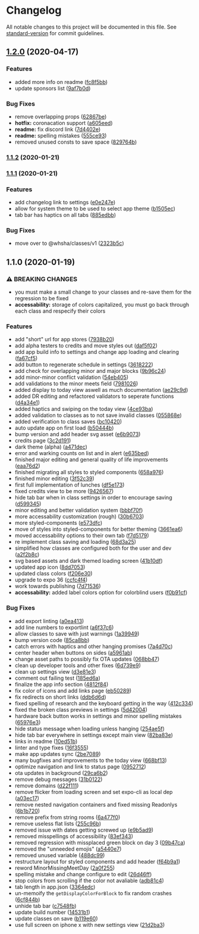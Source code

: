 # Changelog

All notable changes to this project will be documented in this file. See [standard-version](https://github.com/conventional-changelog/standard-version) for commit guidelines.

## [1.2.0](https://github.com/whsha/whs.js/compare/v1.1.2...v1.2.0) (2020-04-17)


### Features

* added more info on readme ([fc8f5bb](https://github.com/whsha/whs.js/commit/fc8f5bba736970da308d87e6bafd21e5701b648d))
* update sponsors list ([9af7b0d](https://github.com/whsha/whs.js/commit/9af7b0dabd2865def04967f4263de5d5f82c05cd))


### Bug Fixes

* remove overlapping props ([62867be](https://github.com/whsha/whs.js/commit/62867bebbb8dbc2642f7dcd821217ae3b4b61eae))
* **hotfix:** coronacation support ([a605eed](https://github.com/whsha/whs.js/commit/a605eed1a0ab239cc3523e4fb86b0cf22b329249))
* **readme:** fix discord link ([7d4402e](https://github.com/whsha/whs.js/commit/7d4402e5e2923feb65f7be809feaaef385499106))
* **readme:** spelling mistakes ([555ce93](https://github.com/whsha/whs.js/commit/555ce93d6a7045b9eaefc5b1b5b794a8e91efcc1))
* removed unused consts to save space ([829764b](https://github.com/whsha/whs.js/commit/829764b5235abe25e938190786cd210620edde07))

### [1.1.2](https://github.com/whsha/whs.js/compare/v1.1.1...v1.1.2) (2020-01-21)

### [1.1.1](https://github.com/whsha/whs.js/compare/v1.2.0...v1.1.1) (2020-01-21)


### Features

* add changelog link to settings ([e0e247e](https://github.com/whsha/whs.js/commit/e0e247e2691a124e0f01ded4089a9cbb4184da55))
* allow for system theme to be used to select app theme ([b1505ec](https://github.com/whsha/whs.js/commit/b1505ec94b816e595230bc2a52543110998aaaa0))
* tab bar has haptics on all tabs ([885edbb](https://github.com/whsha/whs.js/commit/885edbb121fce214e2b8a2fc5b727a578727963a))


### Bug Fixes

* move over to @whsha/classes/v1 ([2323b5c](https://github.com/whsha/whs.js/commit/2323b5c0d4ba7e6e266ef22d9964391ba44bdf25))

## 1.1.0 (2020-01-19)


### ⚠ BREAKING CHANGES

* you must make a small change to your classes and re-save them for the regression to be fixed
* **accessability:** storage of colors capitalized, you must go back through each class and respecify their colors

### Features

* add "short" url for app stores ([7938b20](https://github.com/DusterTheFirst/whs.js/commit/7938b20e7f2545d58a59762821b2409ded0078f1))
* add alpha testers to credits and move styles out ([daf5f02](https://github.com/DusterTheFirst/whs.js/commit/daf5f02a666882c14742b86226d60d10c421b166))
* add app build info to settings and change app loading and clearing ([fa67cf5](https://github.com/DusterTheFirst/whs.js/commit/fa67cf5117e533b02c21077e948fabb1d8a0a01c))
* add button to regenerate schedule in settings ([3618222](https://github.com/DusterTheFirst/whs.js/commit/3618222dc513520aaba2cfb133482ea7a3fb304a))
* add check for overlapping minor and major blocks ([9b96c24](https://github.com/DusterTheFirst/whs.js/commit/9b96c24a93bf4f49d18850f62dac09c24780df9e))
* add minor-minor conflict validation ([54eb405](https://github.com/DusterTheFirst/whs.js/commit/54eb4056935a7fb63c528a5159ad1d27a10a5e14))
* add validations to the minor meets field ([7981026](https://github.com/DusterTheFirst/whs.js/commit/7981026b022e49274a34a66d72aab8df0af4408c))
* added display to today view aswell as much documentation ([ae29c9d](https://github.com/DusterTheFirst/whs.js/commit/ae29c9d4751eb7a25d76098af38e1e2c7f2ae0f6))
* added DR editing and refactored validators to seperate functions ([d4a34e1](https://github.com/DusterTheFirst/whs.js/commit/d4a34e192b45537405086713929588d99013b5ba))
* added haptics and swiping on the today view ([4ce93ba](https://github.com/DusterTheFirst/whs.js/commit/4ce93ba692993efabe4d14e25b31406d31c2d07d))
* added validation to classes as to not save invalid classes ([055868e](https://github.com/DusterTheFirst/whs.js/commit/055868e725cfd6f383f439eb6069d5ff1a9b2518))
* added verification to class saves ([bc10420](https://github.com/DusterTheFirst/whs.js/commit/bc1042057f7836ac14fd482f281cff2b998a2e5a))
* auto update app on first load ([b50444b](https://github.com/DusterTheFirst/whs.js/commit/b50444b18efaf8ad8460323a4d14b52c338ed36e))
* bump version and add header svg asset ([e6b9073](https://github.com/DusterTheFirst/whs.js/commit/e6b907303614ff8a72b497055584617a5ade3791))
* credits page ([3c2d191](https://github.com/DusterTheFirst/whs.js/commit/3c2d19173efab081e26d02001949b2c706d5858b))
* dark theme (alpha) ([a471dec](https://github.com/DusterTheFirst/whs.js/commit/a471decb68a3f5f0c5b5006beeca61c886ee0465))
* error and warking counts on list and in alert ([e635bed](https://github.com/DusterTheFirst/whs.js/commit/e635bed5c1083dd0b52c1fdd020ec1ad14e30282))
* finished major editing and general quality of life improvements ([eaa76d2](https://github.com/DusterTheFirst/whs.js/commit/eaa76d2719f582a048f912bfe2317f300f1c7d7c))
* finished migrating all styles to styled components ([658a976](https://github.com/DusterTheFirst/whs.js/commit/658a97616917ea466df2e95cb298136cafdefe63))
* finished minor editing ([3f52c39](https://github.com/DusterTheFirst/whs.js/commit/3f52c396036fccba73199e02237a3e24743af936))
* first full implementation of lunches ([df5e173](https://github.com/DusterTheFirst/whs.js/commit/df5e173d65fa3a9498d8d3c851fb29431f1ca853))
* fixed credits view to be more ([9426567](https://github.com/DusterTheFirst/whs.js/commit/9426567ebaee9962e50de3593872ee7234c67289))
* hide tab bar when in class settings in order to encourage saving ([d599345](https://github.com/DusterTheFirst/whs.js/commit/d599345a6e13a9dbba7ba342f6366d5945932cff))
* minor editing and better validation system ([bbbf70f](https://github.com/DusterTheFirst/whs.js/commit/bbbf70f90778d2b3b1fa18f186e3d22e7f3d6e11))
* more accessability customization (rough) ([30b6703](https://github.com/DusterTheFirst/whs.js/commit/30b6703bce5108b86bf9b94cb92b09fa93fe163a))
* more styled-components ([e573dfc](https://github.com/DusterTheFirst/whs.js/commit/e573dfc56c80789c96b6ef6d58cb3b38b02176b9))
* move of styles into styled-components for better theming ([3661ea6](https://github.com/DusterTheFirst/whs.js/commit/3661ea625131c33d63348c09b5e6faf446956c93))
* moved accessability options to their own tab ([f7d5179](https://github.com/DusterTheFirst/whs.js/commit/f7d5179461b8a8afe3ec93efb5478de0e9530921))
* re implement class saving and loading ([68d3a25](https://github.com/DusterTheFirst/whs.js/commit/68d3a25f936cfed5c746bed184de003968c585aa))
* simplified how classes are configured both for the user and dev ([a2f2b8c](https://github.com/DusterTheFirst/whs.js/commit/a2f2b8c2959f521523f2408ff10560802d72b1f4))
* svg based assets and dark themed loading screen ([41b10df](https://github.com/DusterTheFirst/whs.js/commit/41b10df7a6a7ae8d3914e5de63a18f812ed625e5))
* updated app icon ([8dd7053](https://github.com/DusterTheFirst/whs.js/commit/8dd7053f97cfeb41be63d770182406adc83656c3))
* updated class colors ([f206e30](https://github.com/DusterTheFirst/whs.js/commit/f206e30e41248ac1982f75d3ded6c78ee8a077e0))
* upgrade to expo 36 ([ccfc4f4](https://github.com/DusterTheFirst/whs.js/commit/ccfc4f4249d7a0f3415c3e0fb7e0330fbd9fb9fa))
* work towards publishing ([7d71536](https://github.com/DusterTheFirst/whs.js/commit/7d715363643056677137a50f028eeee7f1b51878))
* **accessability:** added label colors option for colorblind users ([f0b91cf](https://github.com/DusterTheFirst/whs.js/commit/f0b91cf557dee8e388e648a45af4009e2c780d14))


### Bug Fixes

* add export linting ([a0ea413](https://github.com/DusterTheFirst/whs.js/commit/a0ea4134b35ec51c7f12f1556b72f7bedbb463d1))
* add line numbers to exportlint ([a6f37c6](https://github.com/DusterTheFirst/whs.js/commit/a6f37c63f1f32e5909b2bb2a3ed28edce746e2b7))
* allow classes to save with just warnings ([1a39949](https://github.com/DusterTheFirst/whs.js/commit/1a39949be1222ca480e2ce993a710f69908fda55))
* bump version code ([85ca8bb](https://github.com/DusterTheFirst/whs.js/commit/85ca8bbb5c7af6939ee002800aa13d83490843c0))
* catch errors with haptics and other hanging promises ([7a4d70c](https://github.com/DusterTheFirst/whs.js/commit/7a4d70c73088d0e9b691104426c48980b4b64a6c))
* center header when buttons on sides ([a5961ab](https://github.com/DusterTheFirst/whs.js/commit/a5961ab87475bf7b949ce9294ec4b54bad003630))
* change asset paths to possibly fix OTA updates ([068bb47](https://github.com/DusterTheFirst/whs.js/commit/068bb478465fdde0b12e263dd9ebcc061f5c5eb4))
* clean up developer tools and other fixes ([6d739e9](https://github.com/DusterTheFirst/whs.js/commit/6d739e93d092f9c5d84c1fd43503376517f82eeb))
* clean up settings view ([d3e81e3](https://github.com/DusterTheFirst/whs.js/commit/d3e81e33fe59e70e84e00f624bf74665f86977e6))
* comment out failing test ([185ed6a](https://github.com/DusterTheFirst/whs.js/commit/185ed6a862dba9f4a1abf24c8276a416697e78fd))
* finalize the app info section ([4812f84](https://github.com/DusterTheFirst/whs.js/commit/4812f8479d5e1315e40a7c0a2940a1e3b301b941))
* fix color of icons and add links page ([eb50289](https://github.com/DusterTheFirst/whs.js/commit/eb50289f9fdb8b4e0a3abaa1e9df3e573c84f6e3))
* fix redirects on short links ([ddb6d6d](https://github.com/DusterTheFirst/whs.js/commit/ddb6d6d42693e09241ee8bc6f4d3423a7c769188))
* fixed spelling of research and the keyboard getting in the way ([412c334](https://github.com/DusterTheFirst/whs.js/commit/412c334dac049d5e8ff81c1179b9faf9f318c014))
* fixed the broken class previews in settings ([5d42004](https://github.com/DusterTheFirst/whs.js/commit/5d420049afee90721492d42589fd8adfdfb5652b))
* hardware back button works in settings and minor spelling mistakes ([65976e3](https://github.com/DusterTheFirst/whs.js/commit/65976e3660c8c6db4afacd50634ae786198e8a33))
* hide status message when loading unless hanging ([254ae5f](https://github.com/DusterTheFirst/whs.js/commit/254ae5fb9ee6691b4529e4d8654ad87b34219bb7))
* hide tab bar everywhere in settings except main view ([82ba83e](https://github.com/DusterTheFirst/whs.js/commit/82ba83efb346254a78c3290ecd707fd9eedff92b))
* links in readme ([10ed51b](https://github.com/DusterTheFirst/whs.js/commit/10ed51bf44e398f7067ec6761240a617ed396866))
* linter and type fixes ([16f3555](https://github.com/DusterTheFirst/whs.js/commit/16f3555433bfa23720950fd9ede39a1400f8210d))
* make app updates sync ([2be7089](https://github.com/DusterTheFirst/whs.js/commit/2be7089b833d4b3f252ba71f8aea7bc906232477))
* many bugfixes and improvements to the today view ([668bf13](https://github.com/DusterTheFirst/whs.js/commit/668bf137d114e530c64face6fe55bdbea734ca48))
* optimize navigation and link to status page ([0952712](https://github.com/DusterTheFirst/whs.js/commit/09527125be9c739cbd1d3755f70bbf7af0ac7a5d))
* ota updates in background ([29ca6b2](https://github.com/DusterTheFirst/whs.js/commit/29ca6b2b9c844f13796fbfd475a8419a7dd04416))
* remove debug messages ([31b0122](https://github.com/DusterTheFirst/whs.js/commit/31b0122c2e4575c8600f087d49c414677d789757))
* remove domains ([d22f111](https://github.com/DusterTheFirst/whs.js/commit/d22f1117086d9c9c4d4c72ec6dd09f4e719fce79))
* remove flicker from loading screen and set expo-cli as local dep ([a03ec17](https://github.com/DusterTheFirst/whs.js/commit/a03ec179db34170051b53e6d7ac7ea8719fa9305))
* remove nested navigation containers and fixed missing Readonlys ([6b1b720](https://github.com/DusterTheFirst/whs.js/commit/6b1b720b31a288c34f87e438202c00ad6e740abe))
* remove prefix from string rooms ([6a477f0](https://github.com/DusterTheFirst/whs.js/commit/6a477f0be9bde452d7d87c0cadc55c54250b5acc))
* remove useless flat lists ([255c96b](https://github.com/DusterTheFirst/whs.js/commit/255c96b94eacc2da15bca8e30354af237509ab83))
* removed issue with dates getting screwed up ([e9b5ad9](https://github.com/DusterTheFirst/whs.js/commit/e9b5ad9ad6a4a16a0378936c3ee350d5490a4455))
* removed misspellings of accessibility ([83ef343](https://github.com/DusterTheFirst/whs.js/commit/83ef3432d268cf6873f3111023662f6b2e8f1200))
* removed regression with missplaced green block on day 3 ([09b47ca](https://github.com/DusterTheFirst/whs.js/commit/09b47caa8cad56a900635f762336ae6ae40c4442))
* removed the "unneeded emojis" ([a5440e7](https://github.com/DusterTheFirst/whs.js/commit/a5440e7f59d4be89af8250107ae95b2e676b9b59))
* removed unused variable ([488dc99](https://github.com/DusterTheFirst/whs.js/commit/488dc99da89a771b45a92b0fd4b0cff0a8795fc7))
* restructure layout for styled components and add header ([f64b9a1](https://github.com/DusterTheFirst/whs.js/commit/f64b9a16ff69afb444a8a5512b6b7823551235ce))
* reword MinorMissingMeetDay ([2a0f255](https://github.com/DusterTheFirst/whs.js/commit/2a0f2558c9bdefcbe3b5246d93b7aaa629e09d37))
* spelling mistake and change configure to edit ([26d46ff](https://github.com/DusterTheFirst/whs.js/commit/26d46ff30d909cf0335c89d6da44c4523ee968b3))
* stop colors from scrolling if the color not avaliable ([adb81c4](https://github.com/DusterTheFirst/whs.js/commit/adb81c47b5f5995e2fa7aa574cf09ffd8a5773ea))
* tab length in app.json ([3364edc](https://github.com/DusterTheFirst/whs.js/commit/3364edc6ab8166fca114b489515c284decde033a))
* un-memoify the `getDisplayColorForBlock` to fix random crashes ([6cf844b](https://github.com/DusterTheFirst/whs.js/commit/6cf844ba931906f6f7830df8a58e07437d8de477))
* unhide tab bar ([c7548fb](https://github.com/DusterTheFirst/whs.js/commit/c7548fb87468260dbc17688f5134a27230f003e8))
* update build number ([14531b1](https://github.com/DusterTheFirst/whs.js/commit/14531b19b2dc0e829337717ff16a5b8d368a9bde))
* update classes on save ([b119e60](https://github.com/DusterTheFirst/whs.js/commit/b119e6078a2c477bed66d58bc529b37a3e727663))
* use full screen on iphone x with new settings view ([21d2ba3](https://github.com/DusterTheFirst/whs.js/commit/21d2ba3d558f09c5dc90cd811ff2dfceb21f1d32))
